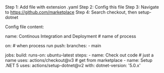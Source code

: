 Step 1: Add file with extension .yaml
Step 2: Config this file 
Step 3: Navigate to https://github.com/marketplace
Step 4: Search checkout, then setup-dotnet


Config file content:

name: Continous Integration and Deployment # name of process

on: # when process run
  push: 
    branches:
      - main 

jobs:
  build: 
    runs-on: ubuntu-latest
    steps: 
      - name: Check out code # just a name
        uses: actions/checkout@v3 # get from marketplace
      - name: Setup .NET 5
        uses: actions/setup-dotnet@v2
        with:
          dotnet-version: '5.0.x'

    
      

